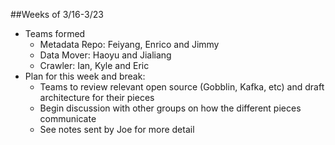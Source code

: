 ##Weeks of 3/16-3/23
  - Teams formed
    - Metadata Repo: Feiyang, Enrico and Jimmy
    - Data Mover: Haoyu and Jialiang
    - Crawler: Ian, Kyle and Eric
  - Plan for this week and break:
    - Teams to review relevant open source (Gobblin, Kafka, etc) and draft architecture for their pieces
    - Begin discussion with other groups on how the different pieces communicate
    - See notes sent by Joe for more detail
